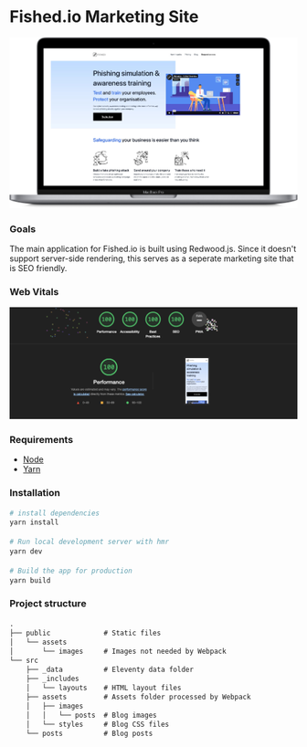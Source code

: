 # Fished.io Marketing Site

<p align="center">
  <a href="https://fished.io/"><img src="public/assets/images/mockup.png?raw=true" alt="Fished.io"></a>
</p>

### Goals

The main application for Fished.io is built using Redwood.js. Since it doesn't support server-side rendering, this serves as a seperate marketing site that is SEO friendly.

### Web Vitals

<p align="center">
  <img src="public/assets/images/lighthouse.png?raw=true" alt="100% Lighthouse Scores">
</p>

### Requirements

- [Node](https://nodejs.org/en/download)
- [Yarn](https://yarnpkg.com/en/docs/install)

### Installation

```bash
# install dependencies
yarn install

# Run local development server with hmr
yarn dev

# Build the app for production
yarn build
```

### Project structure

```
.
├── public             # Static files
│   └── assets
│       └── images     # Images not needed by Webpack
└── src
    ├── _data          # Eleventy data folder
    ├── _includes
    │   └── layouts    # HTML layout files
    ├── assets         # Assets folder processed by Webpack
    │   ├── images
    │   │   └── posts  # Blog images
    │   └── styles     # Blog CSS files
    └── posts          # Blog posts
```
